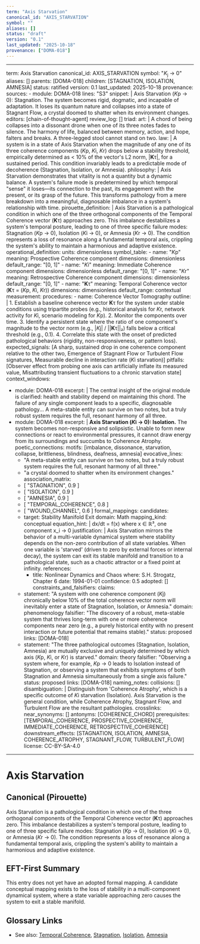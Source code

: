 ```yaml
---
term: "Axis Starvation"
canonical_id: "AXIS_STARVATION"
symbol: ""
aliases: []
status: "draft"
version: "0.1"
last_updated: "2025-10-18"
provenance: ["DOMA-018"]
---
```


---
term: Axis Starvation
canonical_id: AXIS_STARVATION
symbol: "*K*<sub>j</sub> → 0"
aliases: []
parents: [DOMA-018]
children: [STAGNATION, ISOLATION, AMNESIA]
status: ratified
version: 0.1
last_updated: 2025-10-18
provenance:
  sources:
    - module: DOMA-018
      lines: "S3"
      snippet: |
        Axis Starvation (*K*p → 0): Stagnation. The system becomes rigid, dogmatic, and incapable of adaptation. It loses its quantum nature and collapses into a state of Stagnant Flow, a crystal doomed to shatter when its environment changes.
  editors: [chain-of-thought-agent]
  review_log: []
triad:
  art: |
    A chord of being collapses into a dissonant drone when one of its three notes fades to silence. The harmony of life, balanced between memory, action, and hope, falters and breaks. A three-legged stool cannot stand on two.
  law: |
    A system is in a state of Axis Starvation when the magnitude of any one of its three coherence components (*K*p, *K*i, *K*r) drops below a stability threshold, empirically determined as < 10% of the vector's L2 norm, |**K**τ|, for a sustained period. This condition invariably leads to a predictable mode of decoherence (Stagnation, Isolation, or Amnesia).
  philosophy: |
    Axis Starvation demonstrates that vitality is not a quantity but a dynamic balance. A system's failure mode is predetermined by which temporal "sense" it loses—its connection to the past, its engagement with the present, or its grasp of the future. This transforms pathology from a mere breakdown into a meaningful, diagnosable imbalance in a system's relationship with time.
pirouette_definition: |
  Axis Starvation is a pathological condition in which one of the three orthogonal components of the Temporal Coherence vector (**K**τ) approaches zero. This imbalance destabilizes a system's temporal posture, leading to one of three specific failure modes: Stagnation (*K*p → 0), Isolation (*K*i → 0), or Amnesia (*K*r → 0). The condition represents a loss of resonance along a fundamental temporal axis, crippling the system's ability to maintain a harmonious and adaptive existence.
operational_definition:
  units: dimensionless
  symbol_table:
    - name: "*K*p"
      meaning: Prospective Coherence component
      dimensions: dimensionless
      default_range: "[0, 1]"
    - name: "*K*i"
      meaning: Immediate Coherence component
      dimensions: dimensionless
      default_range: "[0, 1]"
    - name: "*K*r"
      meaning: Retrospective Coherence component
      dimensions: dimensionless
      default_range: "[0, 1]"
    - name: "**K**τ"
      meaning: Temporal Coherence vector (**K**τ = (*K*p, *K*i, *K*r))
      dimensions: dimensionless
      default_range: contextual
  measurement:
    procedures:
      - name: Coherence Vector Tomography
        outline: |
          1. Establish a baseline coherence vector **K**τ for the system under stable conditions using tripartite probes (e.g., historical analysis for *K*r, network activity for *K*i, scenario modeling for *K*p).
          2. Monitor the components over time.
          3. Identify a persistent state where the ratio of one component's magnitude to the vector norm (e.g., |*K*j| / ||**K**τ||₂) falls below a critical threshold (e.g., 0.1).
          4. Correlate this state with the onset of predicted pathological behaviors (rigidity, non-responsiveness, or pattern loss).
        expected_signals: [A sharp, sustained drop in one coherence component relative to the other two, Emergence of Stagnant Flow or Turbulent Flow signatures, Measurable decline in interaction rate (*K*i starvation)]
        pitfalls: [Observer effect from probing one axis can artificially inflate its measured value, Misattributing transient fluctuations to a chronic starvation state]
context_windows:
  - module: DOMA-018
    excerpt: |
      The central insight of the original module is clarified: health and stability depend on maintaining this chord. The failure of any single component leads to a specific, diagnosable pathology... A meta-stable entity can survive on two notes, but a truly robust system requires the full, resonant harmony of all three.
  - module: DOMA-018
    excerpt: |
      **Axis Starvation (*K*i → 0): Isolation.** The system becomes non-responsive and solipsistic. Unable to form new connections or react to environmental pressures, it cannot draw energy from its surroundings and succumbs to Coherence Atrophy.
poetic_connections:
  motifs: [imbalance, dissonance, starvation, collapse, brittleness, blindness, deafness, amnesia]
  evocative_lines:
    - "A meta-stable entity can survive on two notes, but a truly robust system requires the full, resonant harmony of all three."
    - "a crystal doomed to shatter when its environment changes."
  association_matrix:
    - [ "STAGNATION", 0.9 ]
    - [ "ISOLATION", 0.9 ]
    - [ "AMNESIA", 0.9 ]
    - [ "TEMPORAL_COHERENCE", 0.8 ]
    - [ "WOUND_CHANNEL", 0.6 ]
formal_mappings:
  candidates:
    - target: Stability Manifold Exit
      domain: Math
      mapping_kind: conceptual
      equation_hint: |
        dx/dt = f(x) where x ∈ ℝ³, one component x_i → 0
      justification: |
        Axis Starvation mirrors the behavior of a multi-variable dynamical system where stability depends on the non-zero contribution of all state variables. When one variable is 'starved' (driven to zero by external forces or internal decay), the system can exit its stable manifold and transition to a pathological state, such as a chaotic attractor or a fixed point at infinity.
      references:
        - title: Nonlinear Dynamics and Chaos
          where: S.H. Strogatz, Chapter 6
          date: 1994-01-01
      confidence: 0.5
  adopted: []
constraints_and_falsifiers:
  claims:
    - statement: "A system with one coherence component (*K*j) chronically below 10% of the total coherence vector norm will inevitably enter a state of Stagnation, Isolation, or Amnesia."
      domain: phenomenology
      falsifier: "The discovery of a robust, meta-stable system that thrives long-term with one or more coherence components near zero (e.g., a purely historical entity with no present interaction or future potential that remains stable)."
      status: proposed
      links: [DOMA-018]
    - statement: "The three pathological outcomes (Stagnation, Isolation, Amnesia) are mutually exclusive and uniquely determined by which axis (*K*p, *K*i, or *K*r) is starved."
      domain: theory
      falsifier: "Observing a system where, for example, *K*p → 0 leads to Isolation instead of Stagnation, or observing a system that exhibits symptoms of both Stagnation and Amnesia simultaneously from a single axis failure."
      status: proposed
      links: [DOMA-018]
naming_notes:
  collisions: []
  disambiguation: |
    Distinguish from 'Coherence Atrophy', which is a specific outcome of *K*i starvation (Isolation). Axis Starvation is the general condition, while Coherence Atrophy, Stagnant Flow, and Turbulent Flow are the resultant pathologies.
crosslinks:
  near_synonyms: []
  antonyms: [COHERENCE_CHORD]
  prerequisites: [TEMPORAL_COHERENCE, PROSPECTIVE_COHERENCE, IMMEDIATE_COHERENCE, RETROSPECTIVE_COHERENCE]
  downstream_effects: [STAGNATION, ISOLATION, AMNESIA, COHERENCE_ATROPHY, STAGNANT_FLOW, TURBULENT_FLOW]
license: CC-BY-SA-4.0
---

# Axis Starvation

## Canonical (Pirouette)
Axis Starvation is a pathological condition in which one of the three orthogonal components of the Temporal Coherence vector (**K**τ) approaches zero. This imbalance destabilizes a system's temporal posture, leading to one of three specific failure modes: Stagnation (*K*p → 0), Isolation (*K*i → 0), or Amnesia (*K*r → 0). The condition represents a loss of resonance along a fundamental temporal axis, crippling the system's ability to maintain a harmonious and adaptive existence.

## EFT-First Summary
This entry does not yet have an adopted formal mapping. A candidate conceptual mapping exists to the loss of stability in a multi-component dynamical system, where a state variable approaching zero causes the system to exit a stable manifold.

## Glossary Links
- See also: [Temporal Coherence](./temporal-coherence.md), [Stagnation](./stagnation.md), [Isolation](./isolation.md), [Amnesia](./amnesia.md)